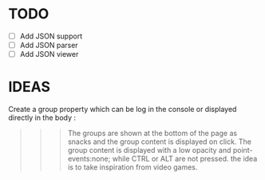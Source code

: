 # TODO

- [ ] Add JSON support
- [ ] Add JSON parser
- [ ] Add JSON viewer

# IDEAS

Create a group property which can be log in the console or displayed directly in the body :

> > > The groups are shown at the bottom of the page as snacks and the group content is displayed on click.
> > > The group content is displayed with a low opacity and point-events:none; while CTRL or ALT are not pressed.
> > > the idea is to take inspiration from video games.
